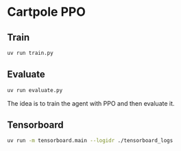 # Cartpole PPO

## Train

```bash
uv run train.py
```

## Evaluate

```bash
uv run evaluate.py
```

The idea is to train the agent with PPO and then evaluate it.

## Tensorboard

```bash
uv run -m tensorboard.main --logidr ./tensorboard_logs
```